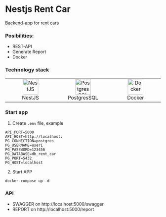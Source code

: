# Nestjs Rent Car
Backend-app for rent cars
### Posibilities:
- REST-API
- Generate Report
- Docker

### Technology stack
<table width="100%">
  <tr>
    <td align="center" valign="middle" width="20%">
      <a href="https://nestjs.com/">
        <img height="50" alt="NestJS" src="https://hsto.org/getpro/habr/post_images/d11/98b/ac8/d1198bac8e4ced0d89d5e5983061f418.png"/>
      </a>
      <br />
      NestJS
    </td>
    <td align="center" valign="middle" width="20%">
      <a href="https://www.postgresql.org/">
      <img height="50" alt="PostgresSQL" src="https://upload.wikimedia.org/wikipedia/commons/thumb/2/29/Postgresql_elephant.svg/640px-Postgresql_elephant.svg.png"/>
      </a>
      <br />
      PostgresSQL
    </td>
    <td align="center" valign="middle" width="20%">
      <a href="https://www.docker.com/">
      <img height="50" alt="Docker" src="https://d1.awsstatic.com/acs/characters/Logos/Docker-Logo_Horizontel_279x131.b8a5c41e56b77706656d61080f6a0217a3ba356d.png"/>
      </a>
      <br />
      Docker
    </td>
  </tr>
</table>

### Start app
1) Create `.env` file, example
```dotenv
API_PORT=5000
API_HOST=http://localhost:
PG_CONNECTION=postgres
PG_USERNAME=user1
PG_PASSWORD=123456
PG_DATABASE=db_rent_car
PG_PORT=5432
PG_HOST=localhost
```
2) Start APP
```shell
docker-compose up -d
```

### API
- SWAGGER on http://localhost:5000/swagger
- REPORT on http://localhost:5000/report
